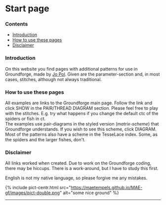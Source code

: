 # Start page

### Contents
* [Introduction](#introduction)
* [How to use these pages](#how-to-use-these-pages)
* [Disclaimer](#disclaimer)

### Introduction
On this website you find pages with additional patterns for use in Groundforge, made by [Jo Pol][gf-jo]. Given are the parameter-section and, in most cases, stitches, although not always traditional.

### How to use these pages
All examples are links to the Groundforge main page. Follow the link and click <span class="elem">SHOW</span> in the <span class="elem">PAIR/THREAD DIAGRAM</span> section. Please feel free to play with the stitches. E.g. try what happens if you change the default <span class="stch">ctc</span> of the spiders or fish in <span class="stch">ct</span>.       
The examples use pair-diagrams in the styled version (_matrix-scheme_) that Groundforge understands. If you wish to see this scheme, click <span class="elem">DIAGRAM</span>.
Most of the patterns also have a scheme in the TesseLace index. Some, as the spiders and the larger fishes, don't.

### Disclaimer
All links worked when created. Due to work on the Groundforge coding, there may be hiccups. There is a work-around, but I have to study this first.           

English is not my native language, so please forgive me any mistakes.

{% include pict-centr.html
  src="https://maetempels.github.io/MAE-gf/images/pict-double.png"
  alt="some nice ground"
%}  

***

[gf-main]: https://d-bl.github.io/GroundForge/
[gf-jo]: https://github.com/jo-pol


